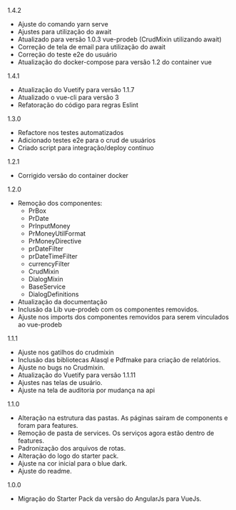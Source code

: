 1.4.2

- Ajuste do comando yarn serve
- Ajustes para utilização do await
- Atualizado para versão 1.0.3 vue-prodeb (CrudMixin utilizando await)
- Correção de tela de email para utilização do await
- Correção do teste e2e do usuário 
- Atualização do docker-compose para versão 1.2 do container vue

1.4.1

- Atualização do Vuetify para versão 1.1.7
- Atualizado o vue-cli para versão 3
- Refatoração do código para regras Eslint

1.3.0

- Refactore nos testes automatizados
- Adicionado testes e2e para o crud de usuários
- Criado script para integração/deploy continuo

1.2.1

- Corrigido versão do container docker

1.2.0

- Remoção dos componentes: 
  - PrBox
  - PrDate
  - PrInputMoney
  - PrMoneyUtilFormat
  - PrMoneyDirective
  - prDateFilter
  - prDateTimeFilter
  - currencyFilter
  - CrudMixin
  - DialogMixin
  - BaseService
  - DialogDefinitions
- Atualização da documentação
- Inclusão da Lib vue-prodeb com os componentes removidos.
- Ajuste nos imports dos componentes removidos para serem vinculados ao vue-prodeb

1.1.1

- Ajuste nos gatilhos do crudmixin
- Inclusão das bibliotecas Alasql e Pdfmake para criação de relatórios.
- Ajuste no bugs no Crudmixin.
- Atualização do Vuetify para versão 1.1.11
- Ajustes nas telas de usuário.
- Ajuste na tela de auditoria por mudança na api

1.1.0

- Alteração na estrutura das pastas. As páginas sairam de components e foram para features.
- Remoção de pasta de services. Os serviços agora estão dentro de features.
- Padronização dos arquivos de rotas.
- Alteração do logo do starter pack.
- Ajuste na cor inicial para o blue dark.
- Ajuste do readme.

1.0.0

- Migração do Starter Pack da versão do AngularJs para VueJs.
